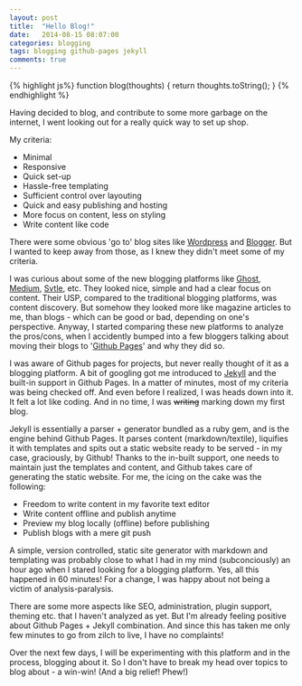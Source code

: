 ```yaml
---
layout: post
title:  "Hello Blog!"
date:   2014-08-15 08:07:00
categories: blogging
tags: blogging github-pages jekyll
comments: true
---
```


{% highlight js%}
function blog(thoughts) {
	return thoughts.toString();
}
{% endhighlight %}

Having decided to blog, and contribute to some more garbage on the internet, I went looking out for a really quick way to set up shop.<br>

My criteria:

* Minimal
* Responsive
* Quick set-up
* Hassle-free templating
* Sufficient control over layouting
* Quick and easy publishing and hosting  
* More focus on content, less on styling
* Write content like code

There were some obvious 'go to' blog sites like [Wordpress][wordpress] and [Blogger][blogger]. But I wanted to keep away from those, as I knew they didn't meet some of my criteria.

I was curious about some of the new blogging platforms like [Ghost][ghost], [Medium][medium], [Svtle][svtle], etc. They looked nice, simple and had a clear focus on content. Their USP, compared to the traditional blogging platforms, was content discovery. But somehow they looked more like magazine articles to me, than blogs - which can be good or bad, depending on one's perspective. Anyway, I started comparing these new platforms to analyze the pros/cons, when I accidently bumped into a few bloggers talking about moving their blogs to '[Github Pages][github-pages]' and why they did so.

I was aware of Github pages for projects, but never really thought of it as a blogging platform. A bit of googling got me introduced to [Jekyll][jekyll] and the built-in support in Github Pages. In a matter of minutes, most of my criteria was being checked off. And even before I realized, I was heads down into it. It felt a lot like coding. And in no time, I was ~~writing~~ marking down my first blog.

Jekyll is essentially a parser + generator bundled as a ruby gem, and is the engine behind Github Pages. It parses content (markdown/textile), liquifies it with templates and spits out a static website ready to be served - in my case, graciously, by Github! Thanks to the in-built support, one needs to maintain just the templates and content, and Github takes care of generating the static website. For me, the icing on the cake was the following:

* Freedom to write content in my favorite text editor
* Write content offline and publish anytime
* Preview my blog locally (offline) before publishing
* Publish blogs with a mere git push

A simple, version controlled, static site generator with markdown and templating was probably close to what I had in my mind (subconciously) an hour ago when I stared looking for a blogging platform. Yes, all this happened in 60 minutes! For a change, I was happy about not being a victim of analysis-paralysis.

There are some more aspects like SEO, administration, plugin support, theming etc. that I haven't analyzed as yet. But I'm already feeling positive about Github Pages + Jekyll combination. And since this has taken me only few minutes to go from zilch to live, I have no complaints!

Over the next few days, I will be experimenting with this platform and in the process, blogging about it. So I don't have to break my head over topics to blog about - a win-win! (And a big relief! Phew!)


[jekyll]: http://jekyllrb.com
[ghost]: https://ghost.org/
[medium]: https://medium.com/
[svtle]: https://svbtle.com/
[wordpress]: https://wordpress.com/
[blogger]: https://www.blogger.com/
[github-pages]: https://pages.github.com/
